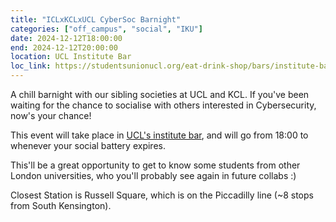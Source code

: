 ```yaml
---
title: "ICLxKCLxUCL CyberSoc Barnight"
categories: ["off_campus", "social", "IKU"]
date: 2024-12-12T18:00:00
end: 2024-12-12T20:00:00
location: UCL Institute Bar
loc_link: https://studentsunionucl.org/eat-drink-shop/bars/institute-bar
---
```


A chill barnight with our sibling societies at UCL and KCL. If you've been waiting for the chance to socialise with others interested in Cybersecurity, now's your chance!

<!--more-->

This event will take place in [UCL's institute bar](https://studentsunionucl.org/eat-drink-shop/bars/institute-bar), and will go from 18:00 to whenever your social battery expires.

This'll be a great opportunity to get to know some students from other London universities, who you'll probably see again in future collabs :)

Closest Station is Russell Square, which is on the Piccadilly line (~8 stops from South Kensington).
